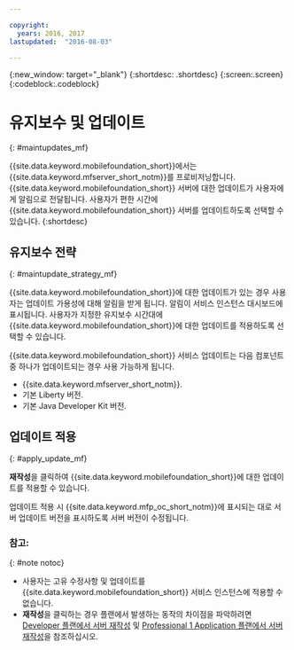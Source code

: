 ```yaml
---

copyright:
  years: 2016, 2017
lastupdated:  "2016-08-03"

---
```


{:new_window: target="_blank"}
{:shortdesc: .shortdesc}
{:screen:.screen}
{:codeblock:.codeblock}

# 유지보수 및 업데이트
{: #maintupdates_mf}

{{site.data.keyword.mobilefoundation_short}}에서는 {{site.data.keyword.mfserver_short_notm}}<!-- on {{site.data.keyword.containerlong}} as a container group-->를 프로비저닝합니다. {{site.data.keyword.mobilefoundation_short}} 서버에 대한 업데이트가 사용자에게 알림으로 전달됩니다. 사용자가 편한 시간에 {{site.data.keyword.mobilefoundation_short}} 서버를 업데이트하도록 선택할 수 있습니다.
{:shortdesc}

## 유지보수 전략
{: #maintupdate_strategy_mf}

{{site.data.keyword.mobilefoundation_short}}에 대한 업데이트가 있는 경우 사용자는 업데이트 가용성에 대해 알림을 받게 됩니다. 알림이 서비스 인스턴스 대시보드에 표시됩니다. 사용자가 지정한 유지보수 시간대에 {{site.data.keyword.mobilefoundation_short}}에 대한 업데이트를 적용하도록 선택할 수 있습니다. 

{{site.data.keyword.mobilefoundation_short}} 서비스 업데이트는 다음 컴포넌트 중 하나가 업데이트되는 경우 사용 가능하게 됩니다. 

* {{site.data.keyword.mfserver_short_notm}}.
* 기본 Liberty 버전. 
* 기본 Java Developer Kit 버전. 


## 업데이트 적용 
{: #apply_update_mf}

**재작성**을 클릭하여 {{site.data.keyword.mobilefoundation_short}}에 대한 업데이트를 적용할 수 있습니다. 

업데이트 적용 시 {{site.data.keyword.mfp_oc_short_notm}}에 표시되는 대로 서버 업데이트 버전을 표시하도록 서버 버전이 수정됩니다. 

### 참고:
{: #note notoc}

* 사용자는 고유 수정사항 및 업데이트를 {{site.data.keyword.mobilefoundation_short}} 서비스 인스턴스에 적용할 수 없습니다. 
* **재작성**을 클릭하는 경우 플랜에서 발생하는 동작의 차이점을 파악하려면 [Developer 플랜에서 서버 재작성](c_using_mfs_p1.html#recreate_mobilefoundation_p1) 및 [Professional 1 Application 플랜에서 서버 재작성](c_using_mfs_p2.html#recreate_mobilefoundation_p2)을 참조하십시오. 
